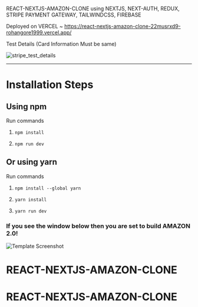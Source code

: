 REACT-NEXTJS-AMAZON-CLONE using NEXTJS, NEXT-AUTH, REDUX, STRIPE PAYMENT GATEWAY, TAILWINDCSS, FIREBASE


Deployed on VERCEL ~ https://react-nextjs-amazon-clone-22musrxd9-rohangore1999.vercel.app/


Test Details (Card Information Must be same)

![stripe_test_details](https://user-images.githubusercontent.com/39983195/151051791-3635f1e7-e066-4b1d-860a-fb923fbf8a8a.JPG)


-------------------------------------------------------------------------

# Installation Steps



## Using npm

Run commands

1) ```npm install```


2) ```npm run dev```


## Or using yarn

Run commands 

1) ```npm install --global yarn```

2) ```yarn install```

3) ```yarn run dev```


### If you see the window below then you are set to build AMAZON 2.0!

![Template Screenshot](TemplateScreenshot.jpg?raw=true "Template Screenshot")
# REACT-NEXTJS-AMAZON-CLONE
# REACT-NEXTJS-AMAZON-CLONE
